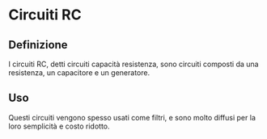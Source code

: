 # Circuiti RC

## Definizione
I circuiti RC, detti circuiti capacità resistenza, sono circuiti composti da una resistenza, un capacitore e un generatore.

## Uso
Questi circuiti vengono spesso usati come filtri, e sono molto diffusi per la loro semplicità e costo ridotto.